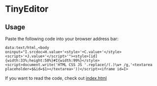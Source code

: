 # TinyEditor

## Usage

Paste the following code into your browser address bar:

    data:text/html,<body oninput="I.srcdoc=H.value+'<style>'+C.value+'</style><script>'+J.value+'</script>'"><style>[id]{width:33%;height:50%}#I{width:99%}</style><script>document.write('HTML CSS JS '.replace(/(.)\w+ /g,'<textarea placeholder=$&id=$1></textarea>'))</script><iframe id=I>

If you want to read the code, check out [index.html](./index.html)
